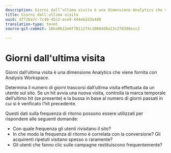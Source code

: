 ```yaml
---
description: Giorni dall’ultima visita è una dimensione Analytics che viene fornita con Analysis Workspace.
title: Giorni dall'ultima visita
uuid: d7726a7c-7c4b-45c2-ace9-444eb2d3a4d0
translation-type: tm+mt
source-git-commit: 16ba0b12e0f70112f4c10804d0a13c278388ecc2

---
```



# Giorni dall'ultima visita

Giorni dall’ultima visita è una dimensione Analytics che viene fornita con Analysis Workspace.

Determina il numero di giorni trascorsi dall’ultima visita effettuata da un utente sul sito. Se un hit avvia una nuova visita, controlla la marca temporale dell’ultimo hit (se presente) e la bussa in base al numero di giorni passati in cui si è verificato l’hit precedente.

Questi dati sulla frequenza di ritorno possono essere utilizzati per rispondere alle seguenti domande:

* Con quale frequenza gli utenti rivisitano il sito?
* In che modo la frequenza di ritorno è correlata con la conversione? Gli acquirenti ripetuti visitano spesso o raramente?
* Gli utenti che fanno clic sulle campagne restituiscono frequentemente?

